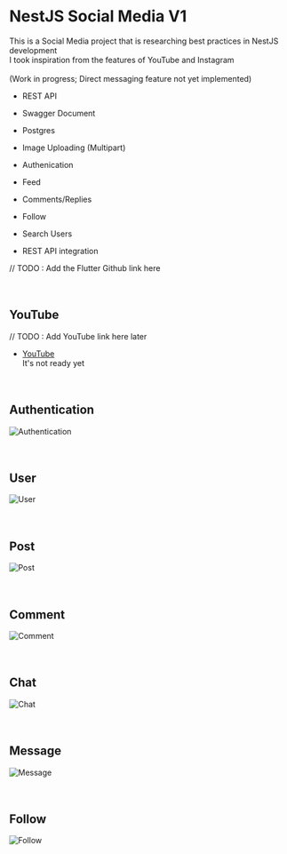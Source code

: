# NestJS Social Media V1

This is a Social Media project that is researching best practices in NestJS development
<br>I took inspiration from the features of YouTube and Instagram
<br><br>(Work in progress; Direct messaging feature not yet implemented)

- REST API
- Swagger Document
- Postgres
- Image Uploading (Multipart)

- Authenication
- Feed
- Comments/Replies
- Follow
- Search Users
- REST API integration

// TODO : Add the Flutter Github link here
<br><br><br>

## YouTube

// TODO : Add YouTube link here later

- [YouTube](https://docs.flutter.dev/get-started/codelab)
  <br>It's not ready yet<br><br><br>

## Authentication

<img src="https://github.com/StephenLeeDev/NestjsSocialMediaV1/assets/57079969/2cf0f70d-b6fa-4d38-b0a5-6fc98e9b70ab" alt="Authentication">
<br><br><br>

## User

<img src="https://github.com/StephenLeeDev/NestjsSocialMediaV1/assets/57079969/74164403-850d-4e8e-a07e-deaf4745fcd2" alt="User">
<br><br><br>

## Post

<img src="https://github.com/StephenLeeDev/NestjsSocialMediaV1/assets/57079969/e3014429-30d3-4ed1-a5a7-9c617f4a9277" alt="Post">
<br><br><br>

## Comment

<img src="https://github.com/StephenLeeDev/NestjsSocialMediaV1/assets/57079969/1d2eab12-f730-4c11-82c5-389163fa9106" alt="Comment">
<br><br><br>

## Chat

<img src="https://github.com/StephenLeeDev/NestjsSocialMediaV1/assets/57079969/241a9cc8-7811-4b82-9247-623b8806f7ef" alt="Chat">
<br><br><br>

## Message

<img src="https://github.com/StephenLeeDev/NestjsSocialMediaV1/assets/57079969/11e6b5dd-5f32-4515-abc9-d8a20131648e" alt="Message">
<br><br><br>

## Follow

<img src="https://github.com/StephenLeeDev/NestjsSocialMediaV1/assets/57079969/d65f2159-463b-43cc-9787-daef91644e1a" alt="Follow">
<br><br><br>
